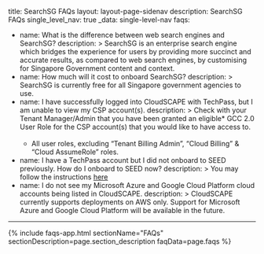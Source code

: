 
title: SearchSG FAQs
layout: layout-page-sidenav
description: SearchSG FAQs
single_level_nav: true
_data: single-level-nav
faqs:
  - name: What is the difference between web search engines and SearchSG?
    description: >
      SearchSG is an enterprise search engine which bridges the experience for users by providing more succinct and accurate results, as compared to web search engines, by customising for Singapore Government content and context.
  - name: How much will it cost to onboard SearchSG?
    description: >
      SearchSG is currently free for all Singapore government agencies to use.
  - name: I have successfully logged into CloudSCAPE with TechPass, but I am unable to view my CSP account(s).
    description: >
      Check with your Tenant Manager/Admin that you have been granted an eligible* GCC 2.0 User Role for the CSP account(s) that you would like to have access to.
      <br /><br />
      * All user roles, excluding “Tenant Billing Admin”, “Cloud Billing” & “Cloud AssumeRole” roles.
  - name: I have a TechPass account but I did not onboard to SEED previously. How do I onboard to SEED now?
    description: >
      You may follow the instructions <a href="https://docs.developer.tech.gov.sg/docs/security-suite-for-engineering-endpoint-devices/prerequisites-for-onboarding?id=seed-provisioning" target="_blank">here</a>
  - name: I do not see my Microsoft Azure and Google Cloud Platform cloud accounts being listed in CloudSCAPE.
    description: >
      CloudSCAPE currently supports deployments on AWS only. Support for Microsoft Azure and Google Cloud Platform will be available in the future.
---

{% include faqs-app.html sectionName="FAQs" sectionDescription=page.section_description faqData=page.faqs %}
